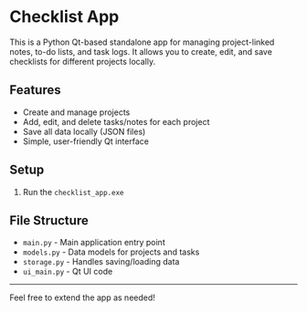 # Checklist App

This is a Python Qt-based standalone app for managing project-linked notes, to-do lists, and task logs. It allows you to create, edit, and save checklists for different projects locally.

## Features
- Create and manage projects
- Add, edit, and delete tasks/notes for each project
- Save all data locally (JSON files)
- Simple, user-friendly Qt interface

## Setup

1. Run the `checklist_app.exe`

## File Structure
- `main.py` - Main application entry point
- `models.py` - Data models for projects and tasks
- `storage.py` - Handles saving/loading data
- `ui_main.py` - Qt UI code

---

Feel free to extend the app as needed!
